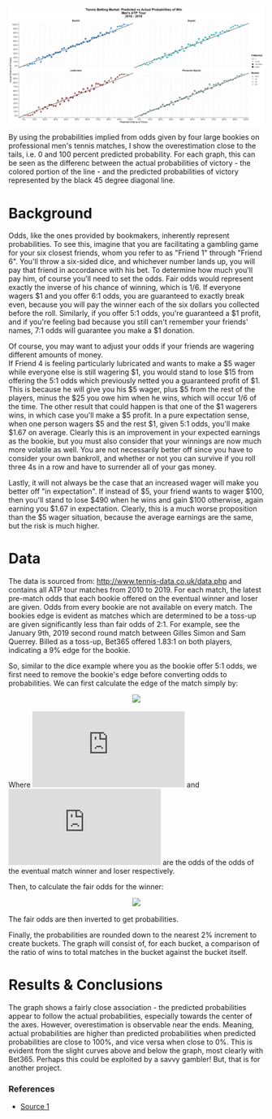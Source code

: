 ![Main results graph](https://github.com/jseyhun/Tennis-Betting-Predictions/blob/master/graphs/20200108%20-%20Act%20vs%20Pred%20Graphs_v3.png)

By using the probabilities implied from odds given by four large bookies on professional men's tennis matches, I show the overestimation close to the tails, i.e. 0 and 100 percent predicted probability.  For each graph, this can be seen as the differenc between the actual probabilities of victory - the colored portion of the line - and the predicted probabilities of victory represented by the black 45 degree diagonal line.

# Background

Odds, like the ones provided by bookmakers, inherently represent probabilities. To see this, imagine that you are facilitating a gambling game for your six closest friends, whom you refer to as "Friend 1" through "Friend 6". 
You'll throw a six-sided dice, and whichever number lands up, you will pay that friend in accordance with his bet. 
To determine how much you'll pay him, of course you'll need to set the odds. Fair odds would represent exactly the inverse of his chance of winning, which is 1/6. If everyone wagers $1 and you offer 6:1 odds, you are guaranteed to exactly break even, because you will pay the winner each of the six dollars you collected before the roll. 
Similarly, if you offer 5:1 odds, you're guaranteed a $1 profit, and if you're feeling bad because you still can't remember your friends' names, 7:1 odds will guarantee you make a $1 donation.

Of course, you may want to adjust your odds if your friends are wagering different amounts of money.  
If Friend 4 is feeling particularly lubricated and wants to make a $5 wager while everyone else is still wagering $1, you would stand to lose $15 from offering the 5:1 odds which previously netted you a guaranteed profit of $1. 
This is because he will give you his $5 wager, plus $5 from the rest of the players, minus the $25 you owe him when he wins, which will occur 1/6 of the time. 
The other result that could happen is that one of the $1 wagerers wins, in which case you'll make a $5 profit. In a pure expectation sense, when one person wagers $5 and the rest $1, given 5:1 odds, you'll make $1.67 on average.
Clearly this is an improvement in your expected earnings as the bookie, but you must also consider that your winnings are now much more volatile as well.
You are not necessarily better off since you have to consider your own bankroll, and whether or not you can survive if you roll three 4s in a row and have to surrender all of your gas money.

Lastly, it will not always be the case that an increased wager will make you better off "in expectation". If instead of $5, your friend wants to wager $100, then you'll stand to lose $490 when he wins and gain $100 otherwise, again earning you $1.67 in expectation. 
Clearly, this is a much worse proposition than the $5 wager situation, because the average earnings are the same, but the risk is much higher.

# Data

The data is sourced from: http://www.tennis-data.co.uk/data.php and contains all ATP tour matches from 2010 to 2019. For each match, the latest pre-match odds that each bookie offered on the eventual winner and loser are given. 
Odds from every bookie are not available on every match. 
The bookies edge is evident as matches which are determined to be a toss-up are given significantly less than fair odds of 2:1. 
For example, see the January 9th, 2019 second round match between Gilles Simon and Sam Querrey. Billed as a toss-up, Bet365 offered 1.83:1 on both players, indicating a 9% edge for the bookie.

So, similar to the dice example where you as the bookie offer 5:1 odds, we first need to remove the bookie's edge before converting odds to probabilities. We can first calculate the edge of the match simply by:
<p align="center"><img src="https://latex.codecogs.com/gif.latex?e%20%3D%20%7B1%20%5Cover%20w%7D%20&plus;%20%7B1%20%5Cover%20l%7D%20-%201" /></p>

Where ![w equation](https://latex.codecogs.com/gif.latex?w) and ![l](https://latex.codecogs.com/gif.latex?l) are the odds of the odds of the eventual match winner and loser respectively. 

Then, to calculate the fair odds for the winner:

<p align="center"><img src="https://latex.codecogs.com/gif.latex?w_%7Bf%7D%20%3D%20%7B1%20%5Cover%20w%20%5Ctimes%20%28e-1%29%7D" /></p>
The fair odds are then inverted to get probabilities. 

Finally, the probabilities are rounded down to the nearest 2% increment to create buckets. The graph will consist of, for each bucket, a comparison of the ratio of wins to total matches in the bucket against the bucket itself.

# Results & Conclusions

The graph shows a fairly close association - the predicted probabilities appear to follow the actual probabilities, especially
towards the center of the axes. However, overestimation is observable near the ends. Meaning, actual probabilities are higher than predicted probabilities when predicted probabilities are close to 100%, and vice versa when close to 0%. This is evident from the slight curves above and below the graph, most clearly with Bet365. Perhaps this could be exploited by a savvy gambler! But, that is for another project.

### References
* [Source 1](https://arxiv.org/ftp/arxiv/papers/1710/1710.02824.pdf)
